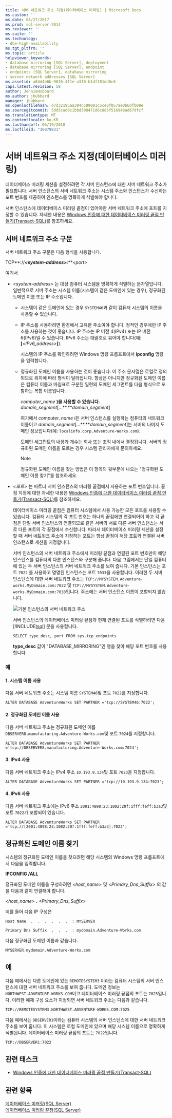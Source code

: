```yaml
---
title: 서버 네트워크 주소 지정(데이터베이스 미러링) | Microsoft Docs
ms.custom: ''
ms.date: 04/27/2017
ms.prod: sql-server-2014
ms.reviewer: ''
ms.suite: ''
ms.technology:
- dbe-high-availability
ms.tgt_pltfrm: ''
ms.topic: article
helpviewer_keywords:
- database mirroring [SQL Server], deployment
- database mirroring [SQL Server], endpoint
- endpoints [SQL Server], database mirroring
- server network addresses [SQL Server]
ms.assetid: a64d4b6b-9016-4f1e-a310-b1df181dd0c6
caps.latest.revision: 58
author: JennieHubbard
ms.author: jhubbard
manager: jhubbard
ms.openlocfilehash: d7d32195aa304c509001c5ce6f057ae0b6dfb09e
ms.sourcegitcommit: 5dd5cad0c1bbd308471d6c885f516948ad67dfcf
ms.translationtype: MT
ms.contentlocale: ko-KR
ms.lasthandoff: 06/19/2018
ms.locfileid: "36079831"
---
```

# <a name="specify-a-server-network-address-database-mirroring"></a>서버 네트워크 주소 지정(데이터베이스 미러링)
  데이터베이스 미러링 세션을 설정하려면 각 서버 인스턴스에 대한 서버 네트워크 주소가 필요합니다. 서버 인스턴스의 서버 네트워크 주소는 시스템 주소와 인스턴스가 수신하는 포트 번호를 제공하여 인스턴스를 명확하게 식별해야 합니다.  
  
 서버 인스턴스에 데이터베이스 미러링 끝점이 있어야만 서버 네트워크 주소에 포트를 지정할 수 있습니다. 자세한 내용은 [Windows 인증에 대한 데이터베이스 미러링 끝점 만들기&#40;Transact-SQL&#41;](create-a-database-mirroring-endpoint-for-windows-authentication-transact-sql.md)를 참조하세요.  
  
  
  
##  <a name="Syntax"></a> 서버 네트워크 주소 구문  
 서버 네트워크 주소 구문은 다음 형식을 사용합니다.  
  
 TCP**://***\<system-address>***:***\<port>*  
  
 여기서  
  
-   *\<system-address>* 는 대상 컴퓨터 시스템을 명확하게 식별하는 문자열입니다. 일반적으로 서버 주소는 시스템 이름(시스템이 같은 도메인에 있는 경우), 정규화된 도메인 이름 또는 IP 주소입니다.  
  
    -   시스템이 같은 도메인에 있는 경우 `SYSTEM46`과 같이 컴퓨터 시스템의 이름을 사용할 수 있습니다.  
  
    -   IP 주소를 사용하려면 환경에서 고유한 주소여야 합니다. 정적인 경우에만 IP 주소를 사용하는 것이 좋습니다. IP 주소는 IP 버전 4(IPv4) 또는 IP 버전 6(IPv6)일 수 있습니다. IPv6 주소는 대괄호로 묶어야 합니다(예: **[***<IPv6_address>***]**).  
  
         시스템의 IP 주소를 확인하려면 Windows 명령 프롬프트에서 **ipconfig** 명령을 입력합니다.  
  
    -   정규화된 도메인 이름을 사용하는 것이 좋습니다. 이 주소 문자열은 로컬로 정의되므로 위치에 따라 형식이 달라집니다. 항상은 아니지만 정규화된 도메인 이름은 컴퓨터 이름과 마침표로 구분된 일련의 도메인 세그먼트를 다음 형식으로 포함하는 복합 이름입니다.  
  
         *computer_name* **)을 사용할 수 있습니다.** *domain_segment*[...**.***domain_segment*]  
  
         여기에서 *computer_name i*은 서버 인스턴스를 실행하는 컴퓨터의 네트워크 이름이고 *domain_segment*[...**.***domain_segment*]는 서버의 나머지 도메인 정보입니다(예: `localinfo.corp.Adventure-Works.com`).  
  
         도메인 세그먼트의 내용과 개수는 회사 또는 조직 내에서 결정됩니다. 서버의 정규화된 도메인 이름을 모르는 경우 시스템 관리자에게 문의하세요.  
  
        > [!NOTE]  
        >  정규화된 도메인 이름을 찾는 방법은 이 항목의 뒷부분에 나오는 "정규화된 도메인 이름 찾기"를 참조하세요.  
  
-   *\<포트>* 는 파트너 서버 인스턴스의 미러링 끝점에서 사용하는 포트 번호입니다. 끝점 지정에 대한 자세한 내용은 [Windows 인증에 대한 데이터베이스 미러링 끝점 만들기&#40;Transact-SQL&#41;](create-a-database-mirroring-endpoint-for-windows-authentication-transact-sql.md)를 참조하세요.  
  
     데이터베이스 미러링 끝점은 컴퓨터 시스템에서 사용 가능한 모든 포트를 사용할 수 있습니다. 컴퓨터 시스템의 각 포트 번호는 하나의 끝점에만 연결되어야 하고 각 끝점은 단일 서버 인스턴스와 연결되므로 같은 서버의 서로 다른 서버 인스턴스는 서로 다른 포트의 각 끝점에서 수신합니다. 따라서 데이터베이스 미러링 세션을 설정할 때 서버 네트워크 주소에 지정하는 포트는 항상 끝점이 해당 포트와 연결된 서버 인스턴스로 세션을 지정합니다.  
  
     서버 인스턴스의 서버 네트워크 주소에서 미러링 끝점과 연결된 포트 번호만이 해당 인스턴스를 컴퓨터의 다른 인스턴스와 구분해 줍니다. 다음 그림에서는 단일 컴퓨터에 있는 두 서버 인스턴스의 서버 네트워크 주소를 보여 줍니다. 기본 인스턴스는 포트 `7022` 를 사용하고 명명된 인스턴스는 포트 `7033`을 사용합니다. 이러한 두 서버 인스턴스에 대한 서버 네트워크 주소는 `TCP://MYSYSTEM.Adventure-works.MyDomain.com:7022` 및 `TCP://MYSYSTEM.Adventure-works.MyDomain.com:7033`입니다. 주소에는 서버 인스턴스 이름이 포함되지 않습니다.  
  
     ![기본 인스턴스의 서버 네트워크 주소](../media/dbm-2-instances-ports-1-system.gif "기본 인스턴스의 서버 네트워크 주소")  
  
     서버 인스턴스의 데이터베이스 미러링 끝점과 현재 연결된 포트를 식별하려면 다음 [!INCLUDE[tsql](../../includes/tsql-md.md)] 문을 사용합니다.  
  
    ```  
    SELECT type_desc, port FROM sys.tcp_endpoints  
    ```  
  
     **type_desc** 값이 "DATABASE_MIRRORING"인 행을 찾아 해당 포트 번호를 사용합니다.  
  
### <a name="examples"></a>예  
  
#### <a name="a-using-a-system-name"></a>1. 시스템 이름 사용  
 다음 서버 네트워크 주소는 시스템 이름 `SYSTEM46`및 포트 `7022`를 지정합니다.  
  
```  
ALTER DATABASE AdventureWorks SET PARTNER ='tcp://SYSTEM46:7022';  
```  
  
#### <a name="b-using-a-fully-qualified-domain-name"></a>2. 정규화된 도메인 이름 사용  
 다음 서버 네트워크 주소는 정규화된 도메인 이름 `DBSERVER8.manufacturing.Adventure-Works.com`및 포트 `7024`를 지정합니다.  
  
```  
ALTER DATABASE AdventureWorks SET PARTNER ='tcp://DBSERVER8.manufacturing.Adventure-Works.com:7024';  
```  
  
#### <a name="c-using-ipv4"></a>3. IPv4 사용  
 다음 서버 네트워크 주소는 IPv4 주소 `10.193.9.134`및 포트 `7023`을 지정합니다.  
  
```  
ALTER DATABASE AdventureWorks SET PARTNER ='tcp://10.193.9.134:7023';  
```  
  
#### <a name="d-using-ipv6"></a>4. IPv6 사용  
 다음 서버 네트워크 주소에는 IPv6 주소 `2001:4898:23:1002:20f:1fff:feff:b3a3`및 포트 `7022`가 포함되어 있습니다.  
  
```  
ALTER DATABASE AdventureWorks SET PARTNER ='tcp://[2001:4898:23:1002:20f:1fff:feff:b3a3]:7022';  
```  
  
## <a name="finding-the-fully-qualified-domain-name"></a>정규화된 도메인 이름 찾기  
 시스템의 정규화된 도메인 이름을 찾으려면 해당 시스템의 Windows 명령 프롬프트에서 다음을 입력합니다.  
  
 **IPCONFIG /ALL**  
  
 정규화된 도메인 이름을 구성하려면 *<host_name>* 및 *<Primary_Dns_Suffix>* 의 값을 다음과 같이 연결해야 합니다.  
  
 *<host_name>* **.** *<Primary_Dns_Suffix>*  
  
 예를 들어 다음 IP 구성은  
  
 `Host Name  .  .  .  .  .  .  : MYSERVER`  
  
 `Primary Dns Suffix  .  .  .  : mydomain.Adventure-Works.com`  
  
 다음 정규화된 도메인 이름과 같습니다.  
  
 `MYSERVER.mydomain.Adventure-Works.com`  
  
##  <a name="Examples"></a> 예  
 다음 예에서는 다른 도메인에 있는 `REMOTESYSTEM3` 이라는 컴퓨터 시스템의 서버 인스턴스에 대한 서버 네트워크 주소를 보여 줍니다. 도메인 정보는 `NORTHWEST.ADVENTURE-WORKS.COM`이고 데이터베이스 미러링 끝점의 포트는 `7025`입니다. 이러한 예제 구성 요소가 지정되면 서버 네트워크 주소는 다음과 같습니다.  
  
 `TCP://REMOTESYSTEM3.NORTHWEST.ADVENTURE-WORKS.COM:7025`  
  
 다음 예에서는 `DBSERVER1`이라는 컴퓨터 시스템의 서버 인스턴스에 대한 서버 네트워크 주소를 보여 줍니다. 이 시스템은 로컬 도메인에 있으며 해당 시스템 이름으로 명확하게 식별됩니다. 데이터베이스 미러링 끝점의 포트는 `7022`입니다.  
  
 `TCP://DBSERVER1:7022`  
  
##  <a name="RelatedTasks"></a> 관련 태스크  
  
-   [Windows 인증에 대한 데이터베이스 미러링 끝점 만들기&#40;Transact-SQL&#41;](create-a-database-mirroring-endpoint-for-windows-authentication-transact-sql.md)  
  
## <a name="see-also"></a>관련 항목  
 [데이터베이스 미러링&#40;SQL Server&#41;](database-mirroring-sql-server.md)   
 [데이터베이스 미러링 끝점&#40;SQL Server&#41;](the-database-mirroring-endpoint-sql-server.md)  
  
  